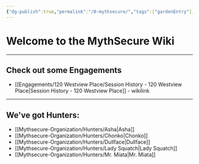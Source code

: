 ```yaml
---
{"dg-publish":true,"permalink":"/0-mythsecure/","tags":["gardenEntry"],"noteIcon":"","created":"2024-05-28T11:29:42.000-04:00","updated":"2025-01-08T21:07:26.069-05:00"}
---
```



# Welcome to the **MythSecure Wiki**
---

## Check out some **Engagements**
- [[Engagements/120 Westview Place/Session History - 120 Westview Place\|Session History - 120 Westview Place]] - wikilink




---
## We've got **Hunters**:
- [[Mythsecure-Organization/Hunters/Asha\|Asha]]
- [[Mythsecure-Organization/Hunters/Chonko\|Chonko]]
- [[Mythsecure-Organization/Hunters/Dullface\|Dullface]]
- [[Mythsecure-Organization/Hunters/Lady Squatch\|Lady Squatch]]
- [[Mythsecure-Organization/Hunters/Mr. Miata\|Mr. Miata]]


